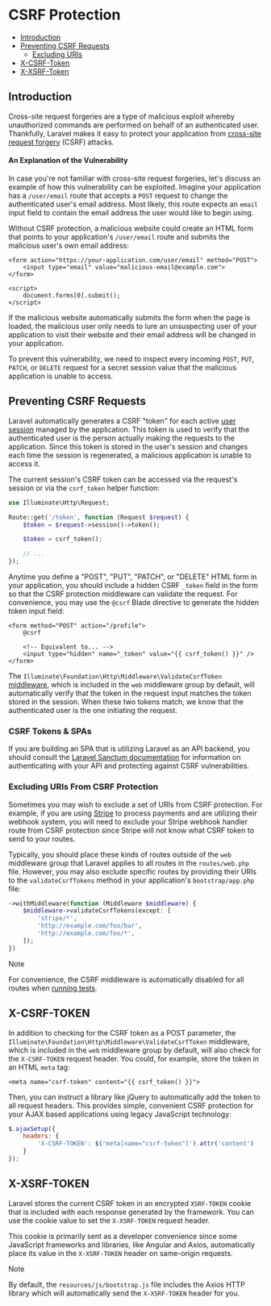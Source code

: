 # CSRF Protection

- [Introduction](#csrf-introduction)
- [Preventing CSRF Requests](#preventing-csrf-requests)
    - [Excluding URIs](#csrf-excluding-uris)
- [X-CSRF-Token](#csrf-x-csrf-token)
- [X-XSRF-Token](#csrf-x-xsrf-token)

<a name="csrf-introduction"></a>
## Introduction

Cross-site request forgeries are a type of malicious exploit whereby unauthorized commands are performed on behalf of an authenticated user. Thankfully, Laravel makes it easy to protect your application from [cross-site request forgery](https://en.wikipedia.org/wiki/Cross-site_request_forgery) (CSRF) attacks.

<a name="csrf-explanation"></a>
#### An Explanation of the Vulnerability

In case you're not familiar with cross-site request forgeries, let's discuss an example of how this vulnerability can be exploited. Imagine your application has a `/user/email` route that accepts a `POST` request to change the authenticated user's email address. Most likely, this route expects an `email` input field to contain the email address the user would like to begin using.

Without CSRF protection, a malicious website could create an HTML form that points to your application's `/user/email` route and submits the malicious user's own email address:

```blade
<form action="https://your-application.com/user/email" method="POST">
    <input type="email" value="malicious-email@example.com">
</form>

<script>
    document.forms[0].submit();
</script>
```

If the malicious website automatically submits the form when the page is loaded, the malicious user only needs to lure an unsuspecting user of your application to visit their website and their email address will be changed in your application.

To prevent this vulnerability, we need to inspect every incoming `POST`, `PUT`, `PATCH`, or `DELETE` request for a secret session value that the malicious application is unable to access.

<a name="preventing-csrf-requests"></a>
## Preventing CSRF Requests

Laravel automatically generates a CSRF "token" for each active [user session](/docs/{{version}}/session) managed by the application. This token is used to verify that the authenticated user is the person actually making the requests to the application. Since this token is stored in the user's session and changes each time the session is regenerated, a malicious application is unable to access it.

The current session's CSRF token can be accessed via the request's session or via the `csrf_token` helper function:
```php
use Illuminate\Http\Request;

Route::get('/token', function (Request $request) {
    $token = $request->session()->token();

    $token = csrf_token();

    // ...
});
```
Anytime you define a "POST", "PUT", "PATCH", or "DELETE" HTML form in your application, you should include a hidden CSRF `_token` field in the form so that the CSRF protection middleware can validate the request. For convenience, you may use the `@csrf` Blade directive to generate the hidden token input field:

```blade
<form method="POST" action="/profile">
    @csrf

    <!-- Equivalent to... -->
    <input type="hidden" name="_token" value="{{ csrf_token() }}" />
</form>
```

The `Illuminate\Foundation\Http\Middleware\ValidateCsrfToken` [middleware](/docs/{{version}}/middleware), which is included in the `web` middleware group by default, will automatically verify that the token in the request input matches the token stored in the session. When these two tokens match, we know that the authenticated user is the one initiating the request.

<a name="csrf-tokens-and-spas"></a>
### CSRF Tokens & SPAs

If you are building an SPA that is utilizing Laravel as an API backend, you should consult the [Laravel Sanctum documentation](/docs/{{version}}/sanctum) for information on authenticating with your API and protecting against CSRF vulnerabilities.

<a name="csrf-excluding-uris"></a>
### Excluding URIs From CSRF Protection

Sometimes you may wish to exclude a set of URIs from CSRF protection. For example, if you are using [Stripe](https://stripe.com) to process payments and are utilizing their webhook system, you will need to exclude your Stripe webhook handler route from CSRF protection since Stripe will not know what CSRF token to send to your routes.

Typically, you should place these kinds of routes outside of the `web` middleware group that Laravel applies to all routes in the `routes/web.php` file. However, you may also exclude specific routes by providing their URIs to the `validateCsrfTokens` method in your application's `bootstrap/app.php` file:

```php
->withMiddleware(function (Middleware $middleware) {
    $middleware->validateCsrfTokens(except: [
        'stripe/*',
        'http://example.com/foo/bar',
        'http://example.com/foo/*',
    ]);
})
```
> [!NOTE]
> For convenience, the CSRF middleware is automatically disabled for all routes when [running tests](/docs/{{version}}/testing).

<a name="csrf-x-csrf-token"></a>
## X-CSRF-TOKEN

In addition to checking for the CSRF token as a POST parameter, the `Illuminate\Foundation\Http\Middleware\ValidateCsrfToken` middleware, which is included in the `web` middleware group by default, will also check for the `X-CSRF-TOKEN` request header. You could, for example, store the token in an HTML `meta` tag:

```blade
<meta name="csrf-token" content="{{ csrf_token() }}">
```

Then, you can instruct a library like jQuery to automatically add the token to all request headers. This provides simple, convenient CSRF protection for your AJAX based applications using legacy JavaScript technology:

```js
$.ajaxSetup({
    headers: {
        'X-CSRF-TOKEN': $('meta[name="csrf-token"]').attr('content')
    }
});
```

<a name="csrf-x-xsrf-token"></a>
## X-XSRF-TOKEN

Laravel stores the current CSRF token in an encrypted `XSRF-TOKEN` cookie that is included with each response generated by the framework. You can use the cookie value to set the `X-XSRF-TOKEN` request header.

This cookie is primarily sent as a developer convenience since some JavaScript frameworks and libraries, like Angular and Axios, automatically place its value in the `X-XSRF-TOKEN` header on same-origin requests.

> [!NOTE]
> By default, the `resources/js/bootstrap.js` file includes the Axios HTTP library which will automatically send the `X-XSRF-TOKEN` header for you.
